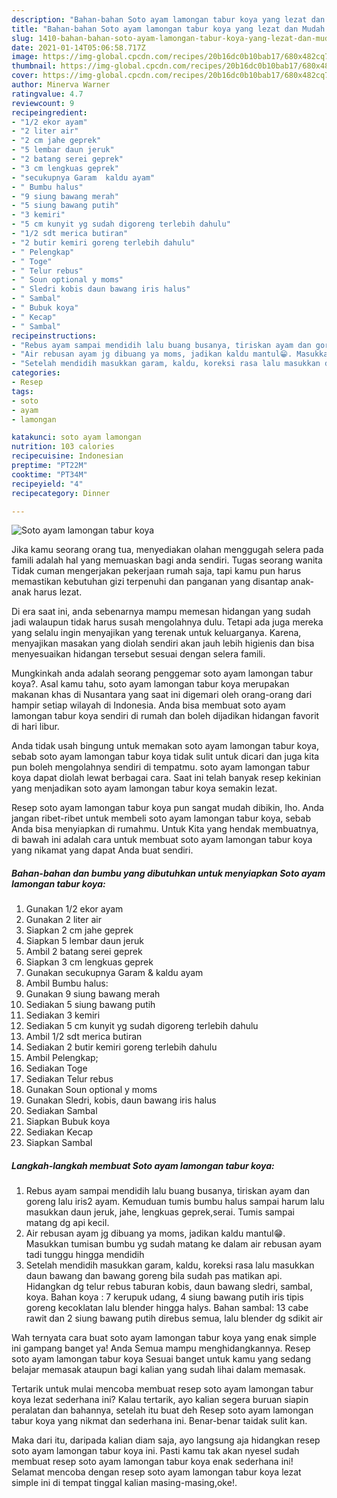 ```yaml
---
description: "Bahan-bahan Soto ayam lamongan tabur koya yang lezat dan Mudah Dibuat"
title: "Bahan-bahan Soto ayam lamongan tabur koya yang lezat dan Mudah Dibuat"
slug: 1410-bahan-bahan-soto-ayam-lamongan-tabur-koya-yang-lezat-dan-mudah-dibuat
date: 2021-01-14T05:06:58.717Z
image: https://img-global.cpcdn.com/recipes/20b16dc0b10bab17/680x482cq70/soto-ayam-lamongan-tabur-koya-foto-resep-utama.jpg
thumbnail: https://img-global.cpcdn.com/recipes/20b16dc0b10bab17/680x482cq70/soto-ayam-lamongan-tabur-koya-foto-resep-utama.jpg
cover: https://img-global.cpcdn.com/recipes/20b16dc0b10bab17/680x482cq70/soto-ayam-lamongan-tabur-koya-foto-resep-utama.jpg
author: Minerva Warner
ratingvalue: 4.7
reviewcount: 9
recipeingredient:
- "1/2 ekor ayam"
- "2 liter air"
- "2 cm jahe geprek"
- "5 lembar daun jeruk"
- "2 batang serei geprek"
- "3 cm lengkuas geprek"
- "secukupnya Garam  kaldu ayam"
- " Bumbu halus"
- "9 siung bawang merah"
- "5 siung bawang putih"
- "3 kemiri"
- "5 cm kunyit yg sudah digoreng terlebih dahulu"
- "1/2 sdt merica butiran"
- "2 butir kemiri goreng terlebih dahulu"
- " Pelengkap"
- " Toge"
- " Telur rebus"
- " Soun optional y moms"
- " Sledri kobis daun bawang iris halus"
- " Sambal"
- " Bubuk koya"
- " Kecap"
- " Sambal"
recipeinstructions:
- "Rebus ayam sampai mendidih lalu buang busanya, tiriskan ayam dan goreng lalu iris2 ayam. Kemuduan tumis bumbu halus sampai harum lalu masukkan daun jeruk, jahe, lengkuas geprek,serai. Tumis sampai matang dg api kecil."
- "Air rebusan ayam jg dibuang ya moms, jadikan kaldu mantul😁. Masukkan tumisan bumbu yg sudah matang ke dalam air rebusan ayam tadi tunggu hingga mendidih"
- "Setelah mendidih masukkan garam, kaldu, koreksi rasa lalu masukkan daun bawang dan bawang goreng bila sudah pas matikan api. Hidangkan dg telur rebus taburan kobis, daun bawang sledri, sambal, koya. Bahan koya : 7 kerupuk udang, 4 siung bawang putih iris tipis goreng kecoklatan lalu blender hingga halys. Bahan sambal: 13 cabe rawit dan 2 siung bawang putih direbus semua, lalu blender dg sdikit air"
categories:
- Resep
tags:
- soto
- ayam
- lamongan

katakunci: soto ayam lamongan 
nutrition: 103 calories
recipecuisine: Indonesian
preptime: "PT22M"
cooktime: "PT34M"
recipeyield: "4"
recipecategory: Dinner

---
```



![Soto ayam lamongan tabur koya](https://img-global.cpcdn.com/recipes/20b16dc0b10bab17/680x482cq70/soto-ayam-lamongan-tabur-koya-foto-resep-utama.jpg)

Jika kamu seorang orang tua, menyediakan olahan menggugah selera pada famili adalah hal yang memuaskan bagi anda sendiri. Tugas seorang  wanita Tidak cuman mengerjakan pekerjaan rumah saja, tapi kamu pun harus memastikan kebutuhan gizi terpenuhi dan panganan yang disantap anak-anak harus lezat.

Di era  saat ini, anda sebenarnya mampu memesan hidangan yang sudah jadi walaupun tidak harus susah mengolahnya dulu. Tetapi ada juga mereka yang selalu ingin menyajikan yang terenak untuk keluarganya. Karena, menyajikan masakan yang diolah sendiri akan jauh lebih higienis dan bisa menyesuaikan hidangan tersebut sesuai dengan selera famili. 



Mungkinkah anda adalah seorang penggemar soto ayam lamongan tabur koya?. Asal kamu tahu, soto ayam lamongan tabur koya merupakan makanan khas di Nusantara yang saat ini digemari oleh orang-orang dari hampir setiap wilayah di Indonesia. Anda bisa membuat soto ayam lamongan tabur koya sendiri di rumah dan boleh dijadikan hidangan favorit di hari libur.

Anda tidak usah bingung untuk memakan soto ayam lamongan tabur koya, sebab soto ayam lamongan tabur koya tidak sulit untuk dicari dan juga kita pun boleh mengolahnya sendiri di tempatmu. soto ayam lamongan tabur koya dapat diolah lewat berbagai cara. Saat ini telah banyak resep kekinian yang menjadikan soto ayam lamongan tabur koya semakin lezat.

Resep soto ayam lamongan tabur koya pun sangat mudah dibikin, lho. Anda jangan ribet-ribet untuk membeli soto ayam lamongan tabur koya, sebab Anda bisa menyiapkan di rumahmu. Untuk Kita yang hendak membuatnya, di bawah ini adalah cara untuk membuat soto ayam lamongan tabur koya yang nikamat yang dapat Anda buat sendiri.

<!--inarticleads1-->

##### Bahan-bahan dan bumbu yang dibutuhkan untuk menyiapkan Soto ayam lamongan tabur koya:

1. Gunakan 1/2 ekor ayam
1. Gunakan 2 liter air
1. Siapkan 2 cm jahe geprek
1. Siapkan 5 lembar daun jeruk
1. Ambil 2 batang serei geprek
1. Siapkan 3 cm lengkuas geprek
1. Gunakan secukupnya Garam &amp; kaldu ayam
1. Ambil  Bumbu halus:
1. Gunakan 9 siung bawang merah
1. Sediakan 5 siung bawang putih
1. Sediakan 3 kemiri
1. Sediakan 5 cm kunyit yg sudah digoreng terlebih dahulu
1. Ambil 1/2 sdt merica butiran
1. Sediakan 2 butir kemiri goreng terlebih dahulu
1. Ambil  Pelengkap;
1. Sediakan  Toge
1. Sediakan  Telur rebus
1. Gunakan  Soun optional y moms
1. Gunakan  Sledri, kobis, daun bawang iris halus
1. Sediakan  Sambal
1. Siapkan  Bubuk koya
1. Sediakan  Kecap
1. Siapkan  Sambal




<!--inarticleads2-->

##### Langkah-langkah membuat Soto ayam lamongan tabur koya:

1. Rebus ayam sampai mendidih lalu buang busanya, tiriskan ayam dan goreng lalu iris2 ayam. Kemuduan tumis bumbu halus sampai harum lalu masukkan daun jeruk, jahe, lengkuas geprek,serai. Tumis sampai matang dg api kecil.
1. Air rebusan ayam jg dibuang ya moms, jadikan kaldu mantul😁. Masukkan tumisan bumbu yg sudah matang ke dalam air rebusan ayam tadi tunggu hingga mendidih
1. Setelah mendidih masukkan garam, kaldu, koreksi rasa lalu masukkan daun bawang dan bawang goreng bila sudah pas matikan api. Hidangkan dg telur rebus taburan kobis, daun bawang sledri, sambal, koya. Bahan koya : 7 kerupuk udang, 4 siung bawang putih iris tipis goreng kecoklatan lalu blender hingga halys. Bahan sambal: 13 cabe rawit dan 2 siung bawang putih direbus semua, lalu blender dg sdikit air




Wah ternyata cara buat soto ayam lamongan tabur koya yang enak simple ini gampang banget ya! Anda Semua mampu menghidangkannya. Resep soto ayam lamongan tabur koya Sesuai banget untuk kamu yang sedang belajar memasak ataupun bagi kalian yang sudah lihai dalam memasak.

Tertarik untuk mulai mencoba membuat resep soto ayam lamongan tabur koya lezat sederhana ini? Kalau tertarik, ayo kalian segera buruan siapin peralatan dan bahannya, setelah itu buat deh Resep soto ayam lamongan tabur koya yang nikmat dan sederhana ini. Benar-benar taidak sulit kan. 

Maka dari itu, daripada kalian diam saja, ayo langsung aja hidangkan resep soto ayam lamongan tabur koya ini. Pasti kamu tak akan nyesel sudah membuat resep soto ayam lamongan tabur koya enak sederhana ini! Selamat mencoba dengan resep soto ayam lamongan tabur koya lezat simple ini di tempat tinggal kalian masing-masing,oke!.


